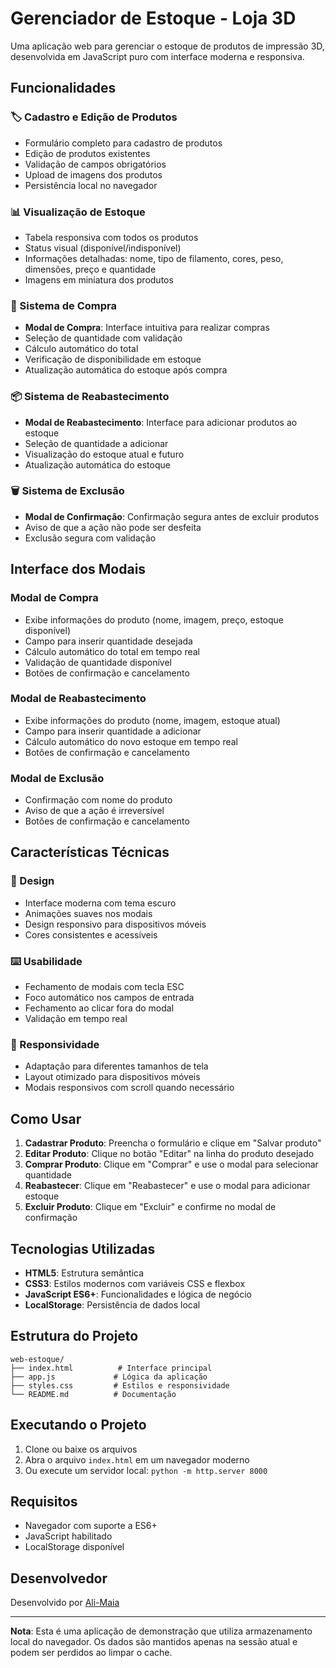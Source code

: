 # Gerenciador de Estoque - Loja 3D

Uma aplicação web para gerenciar o estoque de produtos de impressão 3D, desenvolvida em JavaScript puro com interface moderna e responsiva.

## Funcionalidades

### 🏷️ Cadastro e Edição de Produtos
- Formulário completo para cadastro de produtos
- Edição de produtos existentes
- Validação de campos obrigatórios
- Upload de imagens dos produtos
- Persistência local no navegador

### 📊 Visualização de Estoque
- Tabela responsiva com todos os produtos
- Status visual (disponível/indisponível)
- Informações detalhadas: nome, tipo de filamento, cores, peso, dimensões, preço e quantidade
- Imagens em miniatura dos produtos

### 🛒 Sistema de Compra
- **Modal de Compra**: Interface intuitiva para realizar compras
- Seleção de quantidade com validação
- Cálculo automático do total
- Verificação de disponibilidade em estoque
- Atualização automática do estoque após compra

### 📦 Sistema de Reabastecimento
- **Modal de Reabastecimento**: Interface para adicionar produtos ao estoque
- Seleção de quantidade a adicionar
- Visualização do estoque atual e futuro
- Atualização automática do estoque

### 🗑️ Sistema de Exclusão
- **Modal de Confirmação**: Confirmação segura antes de excluir produtos
- Aviso de que a ação não pode ser desfeita
- Exclusão segura com validação

## Interface dos Modais

### Modal de Compra
- Exibe informações do produto (nome, imagem, preço, estoque disponível)
- Campo para inserir quantidade desejada
- Cálculo automático do total em tempo real
- Validação de quantidade disponível
- Botões de confirmação e cancelamento

### Modal de Reabastecimento
- Exibe informações do produto (nome, imagem, estoque atual)
- Campo para inserir quantidade a adicionar
- Cálculo automático do novo estoque em tempo real
- Botões de confirmação e cancelamento

### Modal de Exclusão
- Confirmação com nome do produto
- Aviso de que a ação é irreversível
- Botões de confirmação e cancelamento

## Características Técnicas

### 🎨 Design
- Interface moderna com tema escuro
- Animações suaves nos modais
- Design responsivo para dispositivos móveis
- Cores consistentes e acessíveis

### ⌨️ Usabilidade
- Fechamento de modais com tecla ESC
- Foco automático nos campos de entrada
- Fechamento ao clicar fora do modal
- Validação em tempo real

### 📱 Responsividade
- Adaptação para diferentes tamanhos de tela
- Layout otimizado para dispositivos móveis
- Modais responsivos com scroll quando necessário

## Como Usar

1. **Cadastrar Produto**: Preencha o formulário e clique em "Salvar produto"
2. **Editar Produto**: Clique no botão "Editar" na linha do produto desejado
3. **Comprar Produto**: Clique em "Comprar" e use o modal para selecionar quantidade
4. **Reabastecer**: Clique em "Reabastecer" e use o modal para adicionar estoque
5. **Excluir Produto**: Clique em "Excluir" e confirme no modal de confirmação

## Tecnologias Utilizadas

- **HTML5**: Estrutura semântica
- **CSS3**: Estilos modernos com variáveis CSS e flexbox
- **JavaScript ES6+**: Funcionalidades e lógica de negócio
- **LocalStorage**: Persistência de dados local

## Estrutura do Projeto

```
web-estoque/
├── index.html          # Interface principal
├── app.js             # Lógica da aplicação
├── styles.css         # Estilos e responsividade
└── README.md          # Documentação
```

## Executando o Projeto

1. Clone ou baixe os arquivos
2. Abra o arquivo `index.html` em um navegador moderno
3. Ou execute um servidor local: `python -m http.server 8000`

## Requisitos

- Navegador com suporte a ES6+
- JavaScript habilitado
- LocalStorage disponível

## Desenvolvedor

Desenvolvido por [Ali-Maia](https://github.com/Ali-Maia)

---

**Nota**: Esta é uma aplicação de demonstração que utiliza armazenamento local do navegador. Os dados são mantidos apenas na sessão atual e podem ser perdidos ao limpar o cache.


